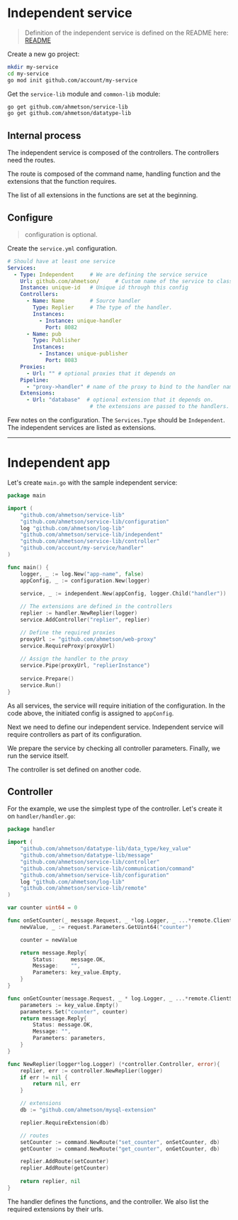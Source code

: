 # Independent service
> Definition of the independent service is defined on the README here:
[README](README.md)

Create a new go project:

```sh
mkdir my-service
cd my-service
go mod init github.com/account/my-service
```

Get the `service-lib` module and `common-lib` module:

```sh
go get github.com/ahmetson/service-lib
go get github.com/ahmetson/datatype-lib
```

## Internal process
The independent service is composed of the controllers.
The controllers need the routes.

The route is composed of the command name, handling function and 
the extensions that the function requires.

The list of all extensions in the functions are set at the beginning.

## Configure

> configuration is optional.

Create the `service.yml` configuration.

```yaml
# Should have at least one service
Services:
  - Type: Independent     # We are defining the service service
    Url: github.com/ahmetson/     # Custom name of the service to classify it.
    Instance: unique-id   # Unique id through this config
    Controllers:
      - Name: Name        # Source handler
        Type: Replier     # The type of the handler.
        Instances:
          - Instance: unique-handler
            Port: 8082
      - Name: pub
        Type: Publisher
        Instances:
          - Instance: unique-publisher
            Port: 8083
    Proxies:
      - Url: "" # optional proxies that it depends on
    Pipeline:
      - "proxy->handler" # name of the proxy to bind to the handler name
    Extensions:
      - Url: "database"  # optional extension that it depends on.
                          # the extensions are passed to the handlers.
```

Few notes on the configuration.
The `Services.Type` should be `Independent`.
The independent services are listed as extensions.

---

# Independent app

Let's create `main.go` with the sample independent service:

```go
package main

import (
	"github.com/ahmetson/service-lib"
	"github.com/ahmetson/service-lib/configuration"
	log "github.com/ahmetson/log-lib"
	"github.com/ahmetson/service-lib/independent"
	"github.com/ahmetson/service-lib/controller"
	"github.com/account/my-service/handler"
)

func main() {
	logger, _ := log.New("app-name", false)
	appConfig, _ := configuration.New(logger)

	service, _ := independent.New(appConfig, logger.Child("handler"))
	
	// The extensions are defined in the controllers
	replier := handler.NewReplier(logger)
	service.AddController("replier", replier)

	// Define the required proxies
	proxyUrl := "github.com/ahmetson/web-proxy"
	service.RequireProxy(proxyUrl)
	
	// Assign the handler to the proxy
	service.Pipe(proxyUrl, "replierInstance")
	
	service.Prepare()
	service.Run()
}
```

As all services, the service will require initiation of the configuration.
In the code above, the initiated config is assigned to `appConfig`.

Next we need to define our independent service.
Independent service will require controllers as part of its configuration.

We prepare the service by checking all controller parameters.
Finally, we run the service itself.

The controller is set defined on another code.

## Controller

For the example, we use the simplest type of the controller.
Let's create it on `handler/handler.go`:

```go
package handler

import (
	"github.com/ahmetson/datatype-lib/data_type/key_value"
	"github.com/ahmetson/datatype-lib/message"
	"github.com/ahmetson/service-lib/controller"
	"github.com/ahmetson/service-lib/communication/command"
	"github.com/ahmetson/service-lib/configuration"
	log "github.com/ahmetson/log-lib"
	"github.com/ahmetson/service-lib/remote"
)

var counter uint64 = 0

func onSetCounter(_ message.Request, _ *log.Logger, _ ...*remote.ClientSocket) message.Reply {
	newValue, _ := request.Parameters.GetUint64("counter")

	counter = newValue

	return message.Reply{
		Status:     message.OK,
		Message:    "",
		Parameters: key_value.Empty,
	}
}

func onGetCounter(message.Request, _ * log.Logger, _ ...*remote.ClientSocket) message.Reply{
    parameters := key_value.Empty()
	parameters.Set("counter", counter)
	return message.Reply{
		Status: message.OK,
		Message: "",
		Parameters: parameters,
    }
}

func NewReplier(logger*log.Logger) (*controller.Controller, error){
	replier, err := controller.NewReplier(logger)
	if err != nil {
		return nil, err
    }

	// extensions
	db := "github.com/ahmetson/mysql-extension"

	replier.RequireExtension(db)

	// routes
	setCounter := command.NewRoute("set_counter", onSetCounter, db)
	getCounter := command.NewRoute("get_counter", onGetCounter, db)

	replier.AddRoute(setCounter)
	replier.AddRoute(getCounter)
		
	return replier, nil
}
```

The handler defines the functions, and the controller.
We also list the required extensions by their urls.

